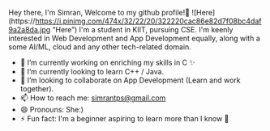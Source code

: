 Hey there, I'm Simran, Welcome to my github profile!👋
![Here](https://https://i.pinimg.com/474x/32/22/20/322220cac86e82d7f08bc4daf9a2a8da.jpg “Here”)
I'm a student in KIIT, pursuing CSE. 
I'm keenly interested in Web Development and App Development equally, along with a some AI/ML, cloud and any other tech-related domain.

- 🔭 I’m currently working on enriching my skills in C :sparkles:
- 🌱 I’m currently looking to learn C++ / Java. 
- 👯 I’m looking to collaborate on App Development (Learn and work together).
- 📫 How to reach me: simrantps@gmail.com
- 😄 Pronouns: She:)
- ⚡ Fun fact: I'm a beginner aspiring to learn more than I know :information_desk_person:

